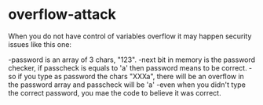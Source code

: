 # overflow-attack

When you do not have control of variables overflow it may happen security issues like this one:

-password is an array of 3 chars, "123".
-next bit in memory is the password checker, if passcheck is equals to 'a' then password means to be correct.
-so if you type as password the chars "XXXa", there will be an overflow in the password array and passcheck will be 'a'
-even when you didn't type the correct password, you mae the code to believe it was correct.
